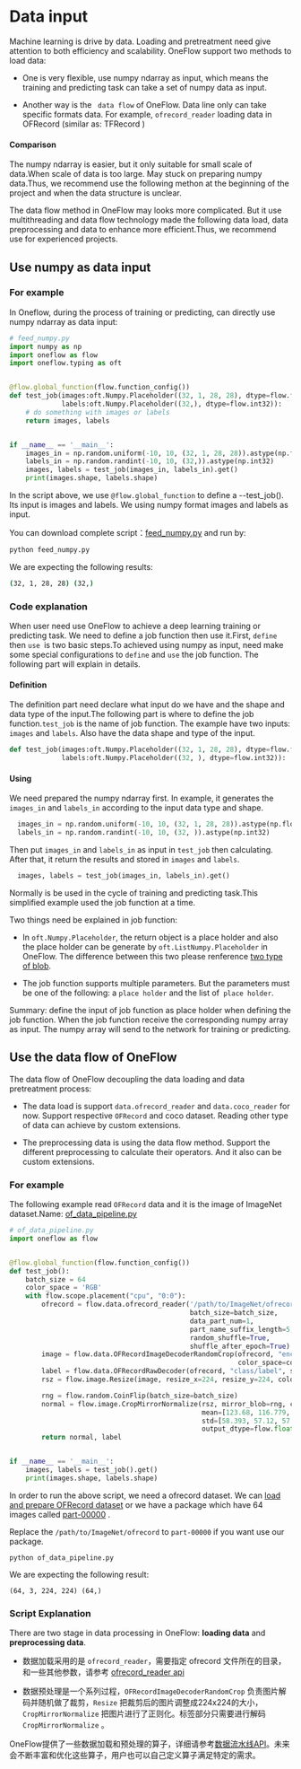# Data input
Machine learning is drive by data. Loading and pretreatment need give attention to both efficiency and scalability. OneFlow support two methods to load data:

- One is very flexible, use numpy ndarray as input, which means the training and predicting task can take a set of numpy data as input.

- Another way is the ` data flow` of OneFlow. Data line only can take specific formats data. For example, `ofrecord_reader` loading data in OFRecord (similar as: TFRecord )

#### Comparison

The numpy ndarray is easier, but it only suitable for small scale of data.When scale of data is too large. May stuck on preparing numpy data.Thus, we recommend use the following methon at the beginning of the project and when the data structure is unclear.

The data flow method in OneFlow may looks more complicated. But it use multithreading and data flow technology made the following data load, data preprocessing and data to enhance more efficient.Thus, we recommend use for experienced projects.


## Use numpy as data input
### For example

In Oneflow, during the process of training or predicting, can directly use numpy ndarray as data input:

```python
# feed_numpy.py
import numpy as np
import oneflow as flow
import oneflow.typing as oft


@flow.global_function(flow.function_config())
def test_job(images:oft.Numpy.Placeholder((32, 1, 28, 28), dtype=flow.float),
             labels:oft.Numpy.Placeholder((32,), dtype=flow.int32)):
    # do something with images or labels
    return images, labels


if __name__ == '__main__':
    images_in = np.random.uniform(-10, 10, (32, 1, 28, 28)).astype(np.float32)
    labels_in = np.random.randint(-10, 10, (32,)).astype(np.int32)
    images, labels = test_job(images_in, labels_in).get()
    print(images.shape, labels.shape)
```

In the script above, we use  `@flow.global_function` to define a --test_job(). Its input is images and labels. We using numpy format images and labels as input.

You can download complete script：[feed_numpy.py](../code/basics_topics/feed_numpy.py) and run by:

```bash
python feed_numpy.py
```
We are expecting the following results:
```bash
(32, 1, 28, 28) (32,)
```
### Code explanation
When user need use OneFlow to achieve a deep learning training or predicting task. We need to define a job function then use it.First, `define` then `use `is two basic steps.To achieved using numpy as input, need make some special configurations to `define` and `use` the job function. The following part will explain in details.

#### Definition
The definition part need declare what input do we have and the shape and data type of the input.The following part is where to define the job function.`test_job`  is the name of job function. The example have two inputs: `images` and `labels`. Also have the data shape and type of the input.
```python
def test_job(images:oft.Numpy.Placeholder((32, 1, 28, 28), dtype=flow.float),
             labels:oft.Numpy.Placeholder((32, ), dtype=flow.int32)):
```
#### Using
We need prepared the numpy ndarray first. In example, it generates the `images_in` and `labels_in` according to the input data type and shape.
```python
  images_in = np.random.uniform(-10, 10, (32, 1, 28, 28)).astype(np.float32)
  labels_in = np.random.randint(-10, 10, (32, )).astype(np.int32)
```

Then put  `images_in` and `labels_in` as input in  `test_job`  then calculating. After that, it return the results and stored in  `images` and `labels`.
```python
  images, labels = test_job(images_in, labels_in).get()
```

Normally is be used in the cycle of training and predicting task.This simplified example used the job function at a time.

Two things need be explained in job function:

* In  `oft.Numpy.Placeholder`, the return object is a place holder and also the place holder can be generate by `oft.ListNumpy.Placeholder` in OneFlow. The difference between this two please renference [two type of blob](../extended_topics/consistent_mirrored.md).

* The job function supports multiple parameters. But the parameters must be one of the following: a `place holder` and the list of` place holder`.

Summary: define the input of job function as place holder when defining the job function. When the job function receive the corresponding numpy array as input. The numpy array will send to the network for training or predicting.

## Use the data flow of OneFlow
The data flow of OneFlow decoupling the data loading and data pretreatment process:

- The data load is support  `data.ofrecord_reader` and `data.coco_reader` for now. Support respective  `OFRecord`  and coco dataset. Reading other type of data can achieve by custom extensions.

- The preprocessing data is using the data flow method. Support the different preprocessing to calculate their operators. And it also can be custom extensions.

### For example
The following example read   `OFRecord`  data and it is the image of ImageNet dataset.Name: [of_data_pipeline.py](../code/basics_topics/of_data_pipeline.py)

```python
# of_data_pipeline.py
import oneflow as flow


@flow.global_function(flow.function_config())
def test_job():
    batch_size = 64
    color_space = 'RGB'
    with flow.scope.placement("cpu", "0:0"):
        ofrecord = flow.data.ofrecord_reader('/path/to/ImageNet/ofrecord',
                                             batch_size=batch_size,
                                             data_part_num=1,
                                             part_name_suffix_length=5,
                                             random_shuffle=True,
                                             shuffle_after_epoch=True)
        image = flow.data.OFRecordImageDecoderRandomCrop(ofrecord, "encoded",
                                                         color_space=color_space)
        label = flow.data.OFRecordRawDecoder(ofrecord, "class/label", shape=(), dtype=flow.int32)
        rsz = flow.image.Resize(image, resize_x=224, resize_y=224, color_space=color_space)

        rng = flow.random.CoinFlip(batch_size=batch_size)
        normal = flow.image.CropMirrorNormalize(rsz, mirror_blob=rng, color_space=color_space,
                                                mean=[123.68, 116.779, 103.939],
                                                std=[58.393, 57.12, 57.375],
                                                output_dtype=flow.float)
        return normal, label


if __name__ == '__main__':
    images, labels = test_job().get()
    print(images.shape, labels.shape)
```
In order to run the above script, we need a ofrecord dataset. We can [ load and prepare OFRecord dataset](../extended_topics/how_to_make_ofdataset.md) or we have a package which have 64 images called  [part-00000](https://oneflow-public.oss-cn-beijing.aliyuncs.com/online_document/docs/basics_topics/part-00000) .

Replace the `/path/to/ImageNet/ofrecord` to  `part-00000` if you want use our package.
```
python of_data_pipeline.py
```
We are expecting the following result:
```
(64, 3, 224, 224) (64,)
```
### Script Explanation
There are two stage in data processing in OneFlow: **loading data** and **preprocessing data**.

- 数据加载采用的是 `ofrecord_reader`，需要指定 ofrecord 文件所在的目录，和一些其他参数，请参考 [ofrecord_reader api](../api/data.html?highlight=ofrecord_reader#oneflow.data.ofrecord_reader)

- 数据预处理是一个系列过程，`OFRecordImageDecoderRandomCrop` 负责图片解码并随机做了裁剪，`Resize` 把裁剪后的图片调整成224x224的大小， `CropMirrorNormalize` 把图片进行了正则化。标签部分只需要进行解码 `CropMirrorNormalize` 。

OneFlow提供了一些数据加载和预处理的算子，详细请参考[数据流水线API](../api/data.html)。未来会不断丰富和优化这些算子，用户也可以自己定义算子满足特定的需求。


